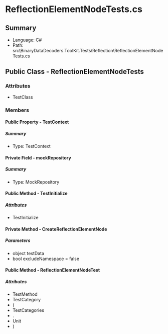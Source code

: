 ﻿# ReflectionElementNodeTests.cs

## Summary

* Language: C#
* Path: src\BinaryDataDecoders.ToolKit.Tests\Reflection\ReflectionElementNodeTests.cs

## Public Class - ReflectionElementNodeTests

### Attributes

 - TestClass

### Members

#### Public Property - TestContext

##### Summary

 * Type: TestContext 

#### Private Field - mockRepository

##### Summary

 * Type: MockRepository 

#### Public Method - TestInitialize

##### Attributes

 - TestInitialize


#### Private Method - CreateReflectionElementNode

#####  Parameters

 - object testData 
 - bool excludeNamespace = false 

#### Public Method - ReflectionElementNodeTest

##### Attributes

 - TestMethod
 - TestCategory
 - (
 - TestCategories
 - .
 - Unit
 - )


